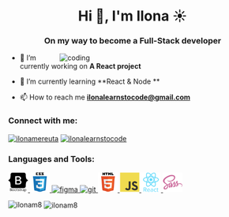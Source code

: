 <h1 align="center">Hi 👋, I'm Ilona ☀️</h1>
<h3 align="center">On my way to become a Full-Stack developer</h3>
<img align="right" alt="coding" width="400" src="https://i.pinimg.com/originals/6e/bd/0b/6ebd0b49e9f4de401c6b5eb45ae9d0c4.jpg">

- 🔭 I’m currently working on **A React project**

- 🌱 I’m currently learning **React & Node **

- 📫 How to reach me **ilonalearnstocode@gmail.com**

<h3 align="left">Connect with me:</h3>
<p align="left">
<a href="https://linkedin.com/in/ilonamereuta" target="blank"><img align="center" src="https://raw.githubusercontent.com/rahuldkjain/github-profile-readme-generator/master/src/images/icons/Social/linked-in-alt.svg" alt="ilonamereuta" height="30" width="40" /></a>
<a href="https://instagram.com/ilonalearnstocode" target="blank"><img align="center" src="https://raw.githubusercontent.com/rahuldkjain/github-profile-readme-generator/master/src/images/icons/Social/instagram.svg" alt="ilonalearnstocode" height="30" width="40" /></a>
</p>

<h3 align="left">Languages and Tools:</h3>
<p align="left"> <a href="https://getbootstrap.com" target="_blank" rel="noreferrer"> <img src="https://raw.githubusercontent.com/devicons/devicon/master/icons/bootstrap/bootstrap-plain-wordmark.svg" alt="bootstrap" width="40" height="40"/> </a> <a href="https://www.w3schools.com/css/" target="_blank" rel="noreferrer"> <img src="https://raw.githubusercontent.com/devicons/devicon/master/icons/css3/css3-original-wordmark.svg" alt="css3" width="40" height="40"/> </a> <a href="https://www.figma.com/" target="_blank" rel="noreferrer"> <img src="https://www.vectorlogo.zone/logos/figma/figma-icon.svg" alt="figma" width="40" height="40"/> </a> <a href="https://git-scm.com/" target="_blank" rel="noreferrer"> <img src="https://www.vectorlogo.zone/logos/git-scm/git-scm-icon.svg" alt="git" width="40" height="40"/> </a> <a href="https://www.w3.org/html/" target="_blank" rel="noreferrer"> <img src="https://raw.githubusercontent.com/devicons/devicon/master/icons/html5/html5-original-wordmark.svg" alt="html5" width="40" height="40"/> </a> <a href="https://developer.mozilla.org/en-US/docs/Web/JavaScript" target="_blank" rel="noreferrer"> <img src="https://raw.githubusercontent.com/devicons/devicon/master/icons/javascript/javascript-original.svg" alt="javascript" width="40" height="40"/> </a> <a href="https://reactjs.org/" target="_blank" rel="noreferrer"> <img src="https://raw.githubusercontent.com/devicons/devicon/master/icons/react/react-original-wordmark.svg" alt="react" width="40" height="40"/> </a> <a href="https://sass-lang.com" target="_blank" rel="noreferrer"> <img src="https://raw.githubusercontent.com/devicons/devicon/master/icons/sass/sass-original.svg" alt="sass" width="40" height="40"/> </a> </p>

<p><img align="left" src="https://github-readme-stats.vercel.app/api/top-langs?username=ilonam8&show_icons=true&locale=en&layout=compact" alt="ilonam8" /></p>

<p>&nbsp;<img align="center" src="https://github-readme-stats.vercel.app/api?username=ilonam8&show_icons=true&locale=en" alt="ilonam8" /></p>

